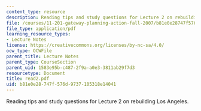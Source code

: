 ```yaml
---
content_type: resource
description: Reading tips and study questions for Lecture 2 on rebuilding Los Angeles.
file: /courses/11-201-gateway-planning-action-fall-2007/b81e0e28747f576d9737105318e14041_read2.pdf
file_type: application/pdf
learning_resource_types:
- Lecture Notes
license: https://creativecommons.org/licenses/by-nc-sa/4.0/
ocw_type: OCWFile
parent_title: Lecture Notes
parent_type: CourseSection
parent_uid: 1583e95b-c487-2f9a-a0e3-3811ab29f7d3
resourcetype: Document
title: read2.pdf
uid: b81e0e28-747f-576d-9737-105318e14041
---
```

Reading tips and study questions for Lecture 2 on rebuilding Los Angeles.